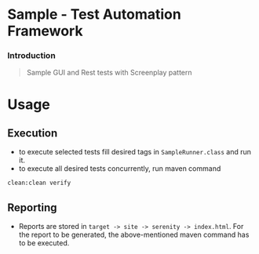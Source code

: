 # Sample - Test Automation Framework
### Introduction
> Sample GUI and Rest tests with Screenplay pattern

# Usage
## Execution
 - to execute selected tests fill desired tags in `SampleRunner.class` and run it.
 - to execute all desired tests concurrently, run maven command
```sh
clean:clean verify
```

## Reporting
 - Reports are stored in `target -> site -> serenity -> index.html`. For the report to be generated, the above-mentioned maven command has to be executed.
